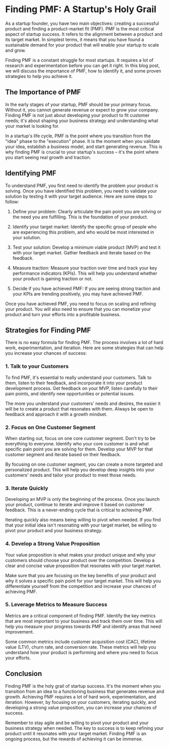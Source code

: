 # Finding PMF: A Startup's Holy Grail

As a startup founder, you have two main objectives: creating a successful product and finding a product-market fit (PMF). PMF is the most critical aspect of startup success. It refers to the alignment between a product and its target market. In simplest terms, it means that you have found a sustainable demand for your product that will enable your startup to scale and grow.

Finding PMF is a constant struggle for most startups. It requires a lot of research and experimentation before you can get it right. In this blog post, we will discuss the importance of PMF, how to identify it, and some proven strategies to help you achieve it.

## The Importance of PMF

In the early stages of your startup, PMF should be your primary focus. Without it, you cannot generate revenue or expect to grow your company. Finding PMF is not just about developing your product to fit customer needs; it's about shaping your business strategy and understanding what your market is looking for.

In a startup's life cycle, PMF is the point where you transition from the "idea" phase to the "execution" phase. It is the moment when you validate your idea, establish a business model, and start generating revenue. This is why finding PMF is crucial to your startup's success – it's the point where you start seeing real growth and traction.

## Identifying PMF

To understand PMF, you first need to identify the problem your product is solving. Once you have identified this problem, you need to validate your solution by testing it with your target audience. Here are some steps to follow:

1. Define your problem: Clearly articulate the pain point you are solving or the need you are fulfilling. This is the foundation of your product.

2. Identify your target market: Identify the specific group of people who are experiencing this problem, and who would be most interested in your solution.

3. Test your solution: Develop a minimum viable product (MVP) and test it with your target market. Gather feedback and iterate based on the feedback.

4. Measure traction: Measure your traction over time and track your key performance indicators (KPIs). This will help you understand whether your product is gaining traction or not.

5. Decide if you have achieved PMF: If you are seeing strong traction and your KPIs are trending positively, you may have achieved PMF. 

Once you have achieved PMF, you need to focus on scaling and refining your product. You will also need to ensure that you can monetize your product and turn your efforts into a profitable business.

## Strategies for Finding PMF

There is no easy formula for finding PMF. The process involves a lot of hard work, experimentation, and iteration. Here are some strategies that can help you increase your chances of success:

### 1. Talk to your Customers

To find PMF, it's essential to really understand your customers. Talk to them, listen to their feedback, and incorporate it into your product development process. Get feedback on your MVP, listen carefully to their pain points, and identify new opportunities or potential issues. 

The more you understand your customers' needs and desires, the easier it will be to create a product that resonates with them. Always be open to feedback and approach it with a growth mindset.

### 2. Focus on One Customer Segment

When starting out, focus on one core customer segment. Don't try to be everything to everyone. Identify who your core customer is and what specific pain point you are solving for them. Develop your MVP for that customer segment and iterate based on their feedback.

By focusing on one customer segment, you can create a more targeted and personalized product. This will help you develop deep insights into your customers' needs and tailor your product to meet those needs.

### 3. Iterate Quickly

Developing an MVP is only the beginning of the process. Once you launch your product, continue to iterate and improve it based on customer feedback. This is a never-ending cycle that is critical to achieving PMF.

Iterating quickly also means being willing to pivot when needed. If you find that your initial idea isn't resonating with your target market, be willing to pivot your product and your business strategy.

### 4. Develop a Strong Value Proposition

Your value proposition is what makes your product unique and why your customers should choose your product over the competition. Develop a clear and concise value proposition that resonates with your target market.

Make sure that you are focusing on the key benefits of your product and why it solves a specific pain point for your target market. This will help you differentiate yourself from the competition and increase your chances of achieving PMF.

### 5. Leverage Metrics to Measure Success

Metrics are a critical component of finding PMF. Identify the key metrics that are most important to your business and track them over time. This will help you measure your progress towards PMF and identify areas that need improvement.

Some common metrics include customer acquisition cost (CAC), lifetime value (LTV), churn rate, and conversion rate. These metrics will help you understand how your product is performing and where you need to focus your efforts.

## Conclusion

Finding PMF is the holy grail of startup success. It's the moment when you transition from an idea to a functioning business that generates revenue and growth. Achieving PMF requires a lot of hard work, experimentation, and iteration. However, by focusing on your customers, iterating quickly, and developing a strong value proposition, you can increase your chances of success.

Remember to stay agile and be willing to pivot your product and your business strategy when needed. The key to success is to keep refining your product until it resonates with your target market. Finding PMF is an ongoing process, but the rewards of achieving it can be immense.